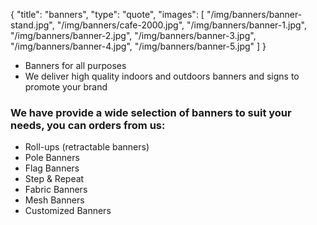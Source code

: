 {
  "title": "banners",
  "type": "quote",
  "images": [
    "/img/banners/banner-stand.jpg",
    "/img/banners/cafe-2000.jpg",
    "/img/banners/banner-1.jpg",
    "/img/banners/banner-2.jpg",
    "/img/banners/banner-3.jpg",
    "/img/banners/banner-4.jpg",
    "/img/banners/banner-5.jpg"
  ]
}

* Banners for all purposes
* We deliver high quality indoors and outdoors banners and signs to promote your brand

### We have provide a wide selection of banners to suit your needs, you can orders from us:

* Roll-ups (retractable banners)
* Pole Banners
* Flag Banners
* Step & Repeat
* Fabric Banners
* Mesh Banners
* Customized Banners


